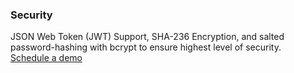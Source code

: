 ### Security

<div class="api400-carousel-text">
JSON Web Token (JWT) Support, SHA-236 Encryption, and salted password-hashing with bcrypt to ensure highest level of security.
</div>

<div markdown="1">
<div class="api400-schedule-button" markdown="1">
<a href="/company/product-inquiries">Schedule a demo</a>
</div>
</div>
